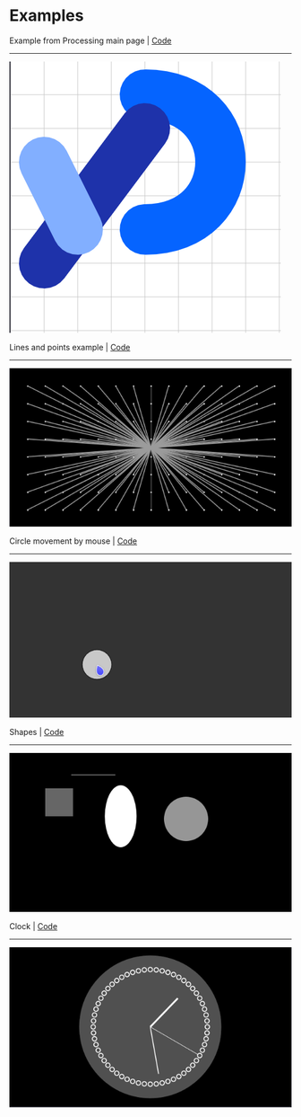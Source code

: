 
# Examples

 Example from Processing main page | [Code](./001.cpp) 

***

![](../screenshots/1.png) 

 Lines and points example | [Code](./002.cpp)

***

![](../screenshots/2.png) 
 
 Circle movement by mouse | [Code](./005.cpp)

***

![](../screenshots/6.png)

Shapes | [Code](./003.cpp) 

***

![](../screenshots/4.png) 

 Clock | [Code](./004.cpp) 

***

![](../screenshots/5.png) 




